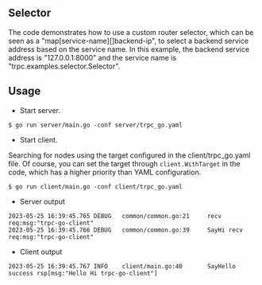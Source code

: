 ## Selector

The code demonstrates how to use a custom router selector, which can be seen as a "map[service-name][]backend-ip", to select a backend service address based on the service name.
In this example, the backend service address is "127.0.0.1:8000" and the service name is "trpc.examples.selector.Selector".

## Usage

* Start server.

```shell
$ go run server/main.go -conf server/trpc_go.yaml
```

* Start client.

Searching for nodes using the target configured in the client/trpc_go.yaml file.
Of course, you can set the target through `client.WithTarget` in the code, which has a higher priority than YAML configuration.

```shell
$ go run client/main.go -conf client/trpc_go.yaml
```

* Server output

```
2023-05-25 16:39:45.765 DEBUG   common/common.go:21     recv req:msg:"trpc-go-client"
2023-05-25 16:39:45.766 DEBUG   common/common.go:39     SayHi recv req:msg:"trpc-go-client"
```

* Client output

```
2023-05-25 16:39:45.767 INFO    client/main.go:40       SayHello success rsp[msg:"Hello Hi trpc-go-client"]
```
